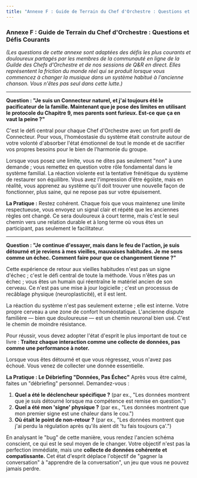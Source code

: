 ```yaml
---
title: "Annexe F : Guide de Terrain du Chef d'Orchestre : Questions et Défis Courants"
---
```

### **Annexe F : Guide de Terrain du Chef d'Orchestre : Questions et Défis Courants**

*(Les questions de cette annexe sont adaptées des défis les plus courants et douloureux partagés par les membres de la communauté en ligne de la Guilde des Chefs d'Orchestre et de nos sessions de Q&R en direct. Elles représentent la friction du monde réel qui se produit lorsque vous commencez à changer la musique dans un système habitué à l'ancienne chanson. Vous n'êtes pas seul dans cette lutte.)*

---

**Question : "Je suis un Connecteur naturel, et j'ai toujours été le pacificateur de la famille. Maintenant que je pose des limites en utilisant le protocole du Chapitre 9, mes parents sont furieux. Est-ce que ça en vaut la peine ?"**

C'est le défi central pour chaque Chef d'Orchestre avec un fort profil de Connecteur. Pour vous, l'homéostasie du système était construite autour de votre volonté d'absorber l'état émotionnel de tout le monde et de sacrifier vos propres besoins pour le bien de l'harmonie du groupe.

Lorsque vous posez une limite, vous ne dites pas seulement "non" à une demande ; vous remettez en question votre rôle fondamental dans le système familial. La réaction violente est la tentative frénétique du système de restaurer son équilibre. Vous avez l'impression d'être égoïste, mais en réalité, vous apprenez au système qu'il doit trouver une nouvelle façon de fonctionner, plus saine, qui ne repose pas sur votre épuisement.

**La Pratique :**
Restez cohérent. Chaque fois que vous maintenez une limite respectueuse, vous envoyez un signal clair et répété que les anciennes règles ont changé. Ce sera douloureux à court terme, mais c'est le seul chemin vers une relation durable et à long terme où vous êtes un participant, pas seulement le facilitateur.

---

**Question : "Je continue d'essayer, mais dans le feu de l'action, je suis détourné et je reviens à mes vieilles, mauvaises habitudes. Je me sens comme un échec. Comment faire pour que ce changement tienne ?"**

Cette expérience de retour aux vieilles habitudes n'est pas un signe d'échec ; c'est le défi central de toute la méthode. Vous n'êtes pas un échec ; vous êtes un humain qui réentraîne le matériel ancien de son cerveau. Ce n'est pas une mise à jour logicielle ; c'est un processus de recâblage physique (neuroplasticité), et il est lent.

La réaction du système n'est pas seulement externe ; elle est interne. Votre propre cerveau a une zone de confort homéostatique. L'ancienne dispute familière — bien que douloureuse — est un chemin neuronal bien usé. C'est le chemin de moindre résistance.

Pour réussir, vous devez adopter l'état d'esprit le plus important de tout ce livre : **Traitez chaque interaction comme une collecte de données, pas comme une performance à noter.**

Lorsque vous êtes détourné et que vous régressez, vous n'avez pas échoué. Vous venez de collecter une donnée essentielle.

**La Pratique : Le Débriefing "Données, Pas Échec"**
Après vous être calmé, faites un "débriefing" personnel. Demandez-vous :
1.  **Quel a été le déclencheur spécifique ?** (par ex., "Les données montrent que je suis détourné lorsque ma compétence est remise en question.")
2.  **Quel a été mon 'signe' physique ?** (par ex., "Les données montrent que mon premier signe est une chaleur dans le cou.")
3.  **Où était le point de non-retour ?** (par ex., "Les données montrent que j'ai perdu la régulation après qu'ils aient dit 'tu fais toujours ça'.")

En analysant le "bug" de cette manière, vous rendez l'ancien schéma conscient, ce qui est le seul moyen de le changer. Votre objectif n'est pas la perfection immédiate, mais une **collecte de données cohérente et compatissante.** Cet état d'esprit déplace l'objectif de "gagner la conversation" à "apprendre de la conversation", un jeu que vous ne pouvez jamais perdre.
